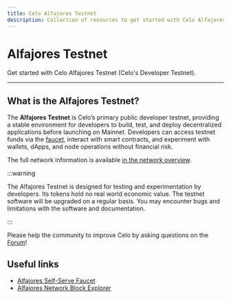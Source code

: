 ```yaml
---
title: Celo Alfajores Testnet
description: Collection of resources to get started with Celo Alfajores Testnet (Celo's Developer Testnet).
---
```


# Alfajores Testnet

Get started with Celo Alfajores Testnet (Celo's Developer Testnet).

---

## What is the Alfajores Testnet?

The **Alfajores Testnet** is Celo’s primary public developer testnet, providing a stable environment for developers to build, test, and deploy decentralized applications before launching on Mainnet. Developers can access testnet funds via the [faucet](https://faucet.celo.org/alfajores), interact with smart contracts, and experiment with wallets, dApps, and node operations without financial risk.

The full network information is available [in the network overview](/network#celo-alfajores-testnet).

:::warning

The Alfajores Testnet is designed for testing and experimentation by developers. Its tokens hold no real world economic value. The testnet software will be upgraded on a regular basis. You may encounter bugs and limitations with the software and documentation.

:::

Please help the community to improve Celo by asking questions on the [Forum](https://forum.celo.org/c/testnets/alfajores-testnet/6)!

## Useful links

- [Alfajores Self-Serve Faucet](https://faucet.celo.org/alfajores)
- [Alfajores Network Block Explorer](https://celo-alfajores.blockscout.com/)
